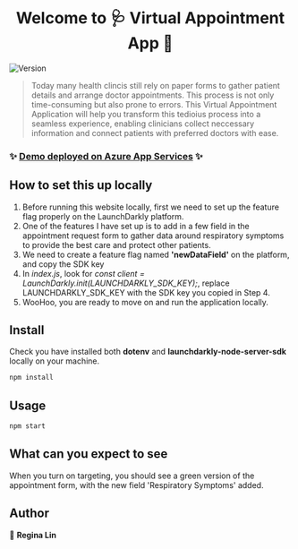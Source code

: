 <h1 align="center">Welcome to 🩺 Virtual Appointment App 🏥</h1>
<p>
  <img alt="Version" src="https://img.shields.io/badge/version-0.0.0-blue.svg?cacheSeconds=2592000" />
</p>

> Today many health clincis still rely on paper forms to gather patient details and arrange doctor appointments. This process is not only time-consuming but also prone to errors. This Virtual Appointment Application will help you transform this tedioius process into a seamless experience, enabling clinicians collect neccessary information and connect patients with preferred doctors with ease.

### ✨ [Demo deployed on Azure App Services](https://rl-patientapp.azurewebsites.net/) ✨

## How to set this up locally

1. Before running this website locally, first we need to set up the feature flag properly on the LaunchDarkly platform.
2. One of the features I have set up is to add in a few field in the appointment request form to gather data around respiratory symptoms to provide the best care and protect other patients.
3. We need to create a feature flag named **'newDataField'** on the platform, and copy the SDK key
4. In _index.js_, look for _const client = LaunchDarkly.init(LAUNCHDARKLY_SDK_KEY);_, replace LAUNCHDARKLY_SDK_KEY with the SDK key you copied in Step 4.
5. WooHoo, you are ready to move on and run the application locally.

## Install

Check you have installed both **dotenv** and **launchdarkly-node-server-sdk** locally on your machine.

```sh
npm install
```

## Usage

```sh
npm start
```

## What can you expect to see

When you turn on targeting, you should see a green version of the appointment form, with the new field 'Respiratory Symptoms' added.

## Author

👤 **Regina Lin**
